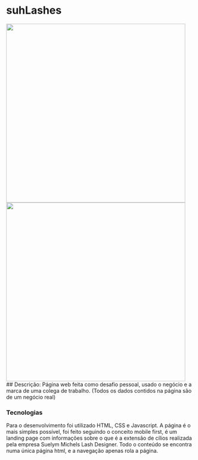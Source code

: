 # suhLashes
<div styles="display: flex;">
  
<img src="https://user-images.githubusercontent.com/20481087/173927794-48406bfc-8c34-40cd-8a27-9a9053d3296c.gif" width="480"/>
 
<img src="https://user-images.githubusercontent.com/20481087/173927843-979d1d76-1a87-4887-b16e-46f65b9b0fcd.gif" height="480"/>
  </div>
## Descrição:
Página web feita como desafio pessoal, usado o negócio e a marca de uma colega de trabalho. (Todos os dados contidos na página são de um negócio real)

### Tecnologias
Para o desenvolvimento foi utilizado HTML, CSS e Javascript. A página é o mais simples possível, foi feito seguindo o conceito mobile first, é um landing page com informações sobre o que é a extensão de cílios realizada pela empresa Suelym Michels Lash Designer.
Todo o conteúdo se encontra numa única página html, e a navegação apenas rola a página.

